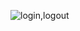 ![login,logout](https://github.com/Harsh-developer-apk/Crypto-App/assets/150172274/47193805-c623-4503-8cf8-933a9d252e95)
